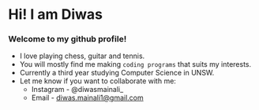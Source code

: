 # Hi! I am Diwas

### Welcome to my github profile!

+ I love playing chess, guitar and tennis.  
+ You will mostly find me making `coding programs` that suits my interests. 
+ Currently a third year studying Computer Science in UNSW.
+ Let me know if you want to collaborate with me:
  + Instagram - @diwasmainali_
  + Email - diwas.mainali1@gmail.com

